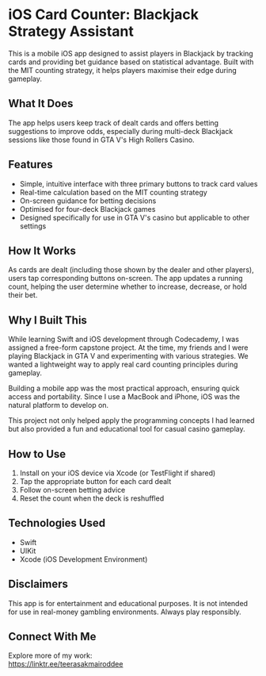 # iOS Card Counter: Blackjack Strategy Assistant

This is a mobile iOS app designed to assist players in Blackjack by tracking cards and providing bet guidance based on statistical advantage. Built with the MIT counting strategy, it helps players maximise their edge during gameplay.

## What It Does

The app helps users keep track of dealt cards and offers betting suggestions to improve odds, especially during multi-deck Blackjack sessions like those found in GTA V's High Rollers Casino.

## Features

- Simple, intuitive interface with three primary buttons to track card values
- Real-time calculation based on the MIT counting strategy
- On-screen guidance for betting decisions
- Optimised for four-deck Blackjack games
- Designed specifically for use in GTA V's casino but applicable to other settings

## How It Works

As cards are dealt (including those shown by the dealer and other players), users tap corresponding buttons on-screen. The app updates a running count, helping the user determine whether to increase, decrease, or hold their bet.

## Why I Built This

While learning Swift and iOS development through Codecademy, I was assigned a free-form capstone project. At the time, my friends and I were playing Blackjack in GTA V and experimenting with various strategies. We wanted a lightweight way to apply real card counting principles during gameplay.

Building a mobile app was the most practical approach, ensuring quick access and portability. Since I use a MacBook and iPhone, iOS was the natural platform to develop on.

This project not only helped apply the programming concepts I had learned but also provided a fun and educational tool for casual casino gameplay.

## How to Use

1. Install on your iOS device via Xcode (or TestFlight if shared)
2. Tap the appropriate button for each card dealt
3. Follow on-screen betting advice
4. Reset the count when the deck is reshuffled

## Technologies Used

- Swift
- UIKit
- Xcode (iOS Development Environment)

## Disclaimers

This app is for entertainment and educational purposes. It is not intended for use in real-money gambling environments. Always play responsibly.

## Connect With Me

Explore more of my work:  
https://linktr.ee/teerasakmairoddee
